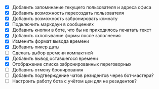 - [x] Добавить запоминание текущего пользователя и адреса офиса
- [x] Добавить возможность пересоздать пользователя
- [x] Добавить возможность забронировать комнату
- [x] Подключить маркдаун в сообщениях
- [x] Добавить кнопки в боте, что бы не приходилось печатать текст
- [x] Добавить схлопывание формы после заполнения
- [x] Изменить формат вывода времени
- [x] Добавить пикер даты
- [ ] Сделать выбор времени компактней
- [x] Добавить вывод оставшегося времени
- [x] Отображение списка забронированных переговорных
- [ ] Добавить отмену бронирования
- [ ] Добавить подтверждение чатов резидентов через бот-мастера?
- [ ] Настроить работу бота с учётом цен для не резидентов?
